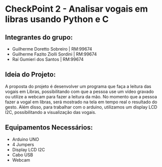 # CheckPoint 2 - Analisar vogais em libras usando Python e C

<div> 
<h2> Integrantes do grupo: </h2> 
  <ul> 
    <li> Guilherme Doretto Sobreiro      | RM:99674 </li>
    <li> Guilherme Fazito Ziolli Sordini | RM:99674 </li>
    <li> Raí Gumieri dos Santos          | RM:99674 </li>
  </ul>
</div>

<div> 
<h2> Ideia do Projeto: </h2>
<p> A proposta do projeto é desenvolver um programa que faça a leitura das vogais em Libras, possibilitando com que a pessoa use um vídeo gravado ou utilize a webcam para fazer a leitura da mão. No momento que a pessoa fazer a vogal em libras, será mostrado na tela em tempo real o resultado do gesto. Além disso, para trabalhar com o arduino, utilizamos um display LCD I2C, possibilitando a visualização das vogais. </p>
</div>

<h2> Equipamentos Necessários: </h2>
<ul> 
  <li> Arduino UNO </li>
  <li> 4 Jumpers </li>
  <li> Display LCD I2C </li>
  <li> Cabo USB </li>
  <li> Webcam </li>
</ul>

<img>
